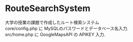 # RouteSearchSystem
  大学の授業の課題で作成したルート検索システム  
core/config.php に MySQLのパスワードとデータベース名入力.  
src/home.php に GoogleMapsAPI の APIKEY 入力.
